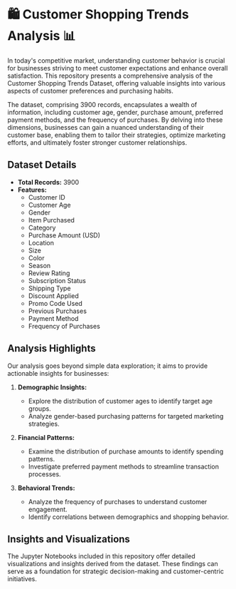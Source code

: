 # 🛍️ Customer Shopping Trends Analysis 📊

In today's competitive market, understanding customer behavior is crucial for businesses striving to meet customer expectations and enhance overall satisfaction. This repository presents a comprehensive analysis of the Customer Shopping Trends Dataset, offering valuable insights into various aspects of customer preferences and purchasing habits.

The dataset, comprising 3900 records, encapsulates a wealth of information, including customer age, gender, purchase amount, preferred payment methods, and the frequency of purchases. By delving into these dimensions, businesses can gain a nuanced understanding of their customer base, enabling them to tailor their strategies, optimize marketing efforts, and ultimately foster stronger customer relationships.

## Dataset Details

- **Total Records:** 3900
- **Features:**
  - Customer ID
  - Customer Age
  - Gender
  - Item Purchased
  - Category
  - Purchase Amount (USD)
  - Location
  - Size
  - Color
  - Season
  - Review Rating
  - Subscription Status
  - Shipping Type
  - Discount Applied
  - Promo Code Used
  - Previous Purchases
  - Payment Method
  - Frequency of Purchases

## Analysis Highlights

Our analysis goes beyond simple data exploration; it aims to provide actionable insights for businesses:

1. **Demographic Insights:**
   - Explore the distribution of customer ages to identify target age groups.
   - Analyze gender-based purchasing patterns for targeted marketing strategies.

2. **Financial Patterns:**
   - Examine the distribution of purchase amounts to identify spending patterns.
   - Investigate preferred payment methods to streamline transaction processes.

3. **Behavioral Trends:**
   - Analyze the frequency of purchases to understand customer engagement.
   - Identify correlations between demographics and shopping behavior.

## Insights and Visualizations

The Jupyter Notebooks included in this repository offer detailed visualizations and insights derived from the dataset. These findings can serve as a foundation for strategic decision-making and customer-centric initiatives.
